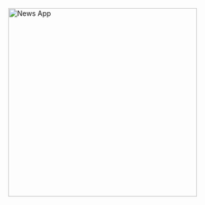 <img width="381" alt="News App " src="https://github.com/SarperKececi/News-App/assets/149234315/8d66021a-2daf-4bc8-87f1-252c885c26a4">
